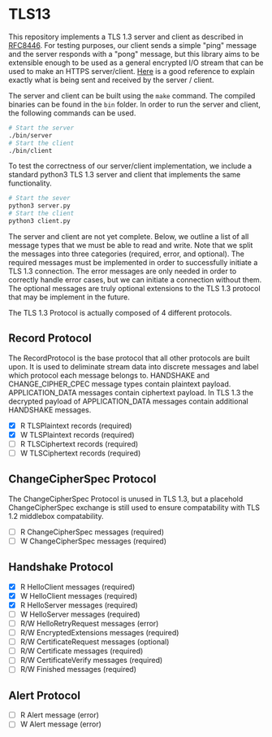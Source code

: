 # TLS13
This repository implements a TLS 1.3 server and client as described in
[RFC8446](https://datatracker.ietf.org/doc/html/rfc8446#section-4.2.6).
For testing purposes, our client sends a simple "ping" message and the
server responds with a "pong" message, but this library aims to be
extensible enough to be used as a general encrypted I/O stream that can
be used to make an HTTPS server/client. [Here](https://tls13.ulfheim.net)
is a good reference to explain exactly what is being sent and received
by the server / client.

The server and client can be built using the `make` command. The compiled
binaries can be found in the `bin` folder. In order to run the server
and client, the following commands can be used.
```bash
# Start the server
./bin/server
# Start the client
./bin/client
```

To test the correctness of our server/client implementation, we include a
standard python3 TLS 1.3 server and client that implements the same functionality.
```bash
# Start the sever
python3 server.py
# Start the client
python3 client.py
```

The server and client are not yet complete. Below, we outline a list
of all message types that we must be able to read and write. Note that
we split the messages into three categories (required, error, and optional).
The required messages must be implemented in order to successfully
initiate a TLS 1.3 connection. The error messages are only needed in order
to correctly handle error cases, but we can initiate a connection without them.
The optional messages are truly optional extensions to the TLS 1.3 protocol
that may be implement in the future.

The TLS 1.3 Protocol is actually composed of 4 different protocols.

## Record Protocol
The RecordProtocol is the base protocol that all other protocols are built
upon. It is used to deliminate stream data into discrete messages and label
which protocol each message belongs to. HANDSHAKE and CHANGE_CIPHER_CPEC message
types contain plaintext payload. APPLICATION_DATA messages contain ciphertext
payload. In TLS 1.3 the decrypted payload of APPLICATION_DATA messages contain
additional HANDSHAKE messages.
- [x] R TLSPlaintext records (required)
- [x] W TLSPlaintext records (required)
- [ ] R TLSCiphertext records (required)
- [ ] W TLSCiphertext records (required)

## ChangeCipherSpec Protocol
The ChangeCipherSpec Protocol is unused in TLS 1.3, but a placehold
ChangeCipherSpec exchange is still used to ensure compatability with
TLS 1.2 middlebox compatability.
- [ ] R ChangeCipherSpec messages (required)
- [ ] W ChangeCipherSpec messages (required)

## Handshake Protocol
- [x] R HelloClient messages (required)
- [x] W HelloClient messages (required)
- [x] R HelloServer messages (required)
- [ ] W HelloServer messages (required)
- [ ] R/W HelloRetryRequest messages (error)
- [ ] R/W EncryptedExtensions messages (required)
- [ ] R/W CertificateRequest messages (optional)
- [ ] R/W Certificate messages (required)
- [ ] R/W CertificateVerify messages (required)
- [ ] R/W Finished messages (required)

## Alert Protocol
- [ ] R Alert message (error)
- [ ] W Alert message (error)
